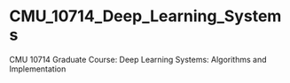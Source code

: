 # CMU_10714_Deep_Learning_Systems
CMU 10714 Graduate Course: Deep Learning Systems: Algorithms and Implementation
